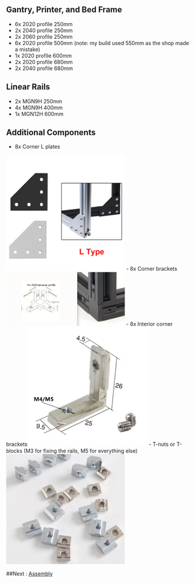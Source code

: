 ## Gantry, Printer, and Bed Frame

- 6x 2020 profile 250mm
- 2x 2040 profile 250mm
- 2x 2060 profile 250mm
- 6x 2020 profile 500mm (note: my build used 550mm as the shop made a mistake)
- 1x 2020 profile 600mm
- 2x 2020 profile 680mm
- 2x 2040 profile 680mm

## Linear Rails

- 2x MGN9H 250mm
- 4x MGN9H 400mm
- 1x MGN12H 600mm

## Additional Components

- 8x Corner L plates

<img src="cornerAnglePlates.png" alt="Corner L plates" width="320">
- 8x Corner brackets

<img src="CornerBrackets.png" alt="Corner brackets" width="320">
- 8x Interior corner brackets

<img src="InteriorCornerBrackets.png" alt="Interior corner brackets" width="320">
- T-nuts or T-blocks (M3 for fixing the rails, M5 for everything else)

<img src="tblocks.png" alt="T-nuts or T-blocks" width="320">

##Next : [Assembly](Assembly.md)